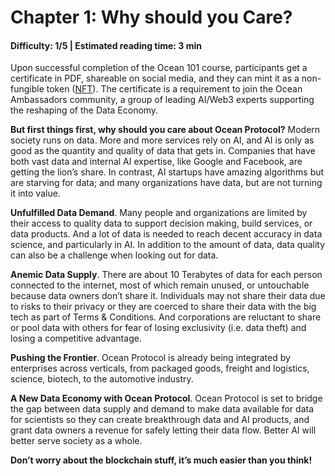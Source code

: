 # Chapter 1: Why should you Care?
#### Difficulty: **1/5** \| Estimated reading time: **3 min**

<dialog character="squid">Are you ready to explore the ocean down to its depths? Just dive in, and we’ll get to the bottom of it.</dialog>

Upon successful completion of the Ocean 101 course, participants get a certificate in PDF, shareable on social media, and they can mint it as a non-fungible token ([NFT](https://en.wikipedia.org/wiki/Non-fungible_token)). The certificate is a requirement to join  the Ocean Ambassadors community, a group of leading AI/Web3 experts supporting the reshaping of the Data Economy.

**But first things first, why should you care about Ocean Protocol?**
Modern society runs on data. More and more services rely on AI, and AI is only as good as the quantity and quality of data that gets in.  Companies that have both vast data and internal AI expertise, like Google and Facebook, are getting the lion’s share. In contrast, AI startups have amazing algorithms but are starving for data; and many organizations  have data, but are not turning it into value.

**Unfulfilled Data Demand**. Many people and organizations are limited by their access to quality data to support decision making, build services, or data products. And a lot of  data is needed to reach decent accuracy in data science, and particularly in AI. In addition to the amount of data, data quality can also be a challenge when looking out for data.

**Anemic Data Supply**. There are about 10 Terabytes of data for each person connected to the internet, most of which remain unused, or untouchable because data owners don’t share it. Individuals may not share their data due to risks to their privacy or they are coerced to share their data with the big tech as part of Terms & Conditions. And corporations are reluctant to share or pool data with others for fear of losing exclusivity (i.e. data theft) and losing a competitive advantage.

**Pushing the Frontier**. Ocean Protocol is already being integrated by enterprises across verticals, from packaged goods, freight and logistics, science, biotech, to the automotive industry.

**A New Data Economy with Ocean Protocol**. Ocean Protocol is set to bridge the gap between data supply and demand to make data available for data for scientists so they can create breakthrough data and AI products, and grant data owners a revenue for safely letting their data flow. Better AI will better serve society as a whole.

**Don’t worry about the blockchain stuff, it’s much easier than you think!**
